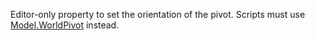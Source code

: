 Editor-only property to set the orientation of the pivot. Scripts must use
[Model.WorldPivot](https://create.roblox.com/docs/reference/engine/classes/Model#WorldPivot) instead.
